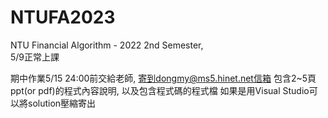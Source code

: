# NTUFA2023 
NTU Financial Algorithm - 2022 2nd Semester,  
5/9正常上課 

期中作業5/15 24:00前交給老師, 寄到dongmy@ms5.hinet.net信箱
包含2~5頁ppt(or pdf)的程式內容說明, 以及包含程式碼的程式檔
如果是用Visual Studio可以將solution壓縮寄出

